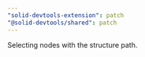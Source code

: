 ```yaml
---
"solid-devtools-extension": patch
"@solid-devtools/shared": patch
---
```


Selecting nodes with the structure path.
